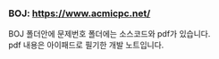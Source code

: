 ### BOJ: https://www.acmicpc.net/
BOJ 폴더안에 문제번호 폴더에는 소스코드와 pdf가 있습니다.  
pdf 내용은 아이패드로 필기한 개발 노트입니다.
